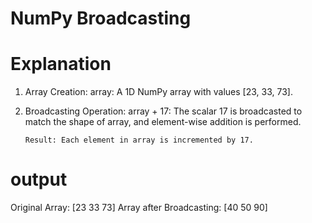 # NumPy Broadcasting

# Explanation

01. Array Creation:
        array: A 1D NumPy array with values [23, 33, 73].

02. Broadcasting Operation:
        array + 17: The scalar 17 is broadcasted to match the shape of array, and element-wise addition is performed.

        Result: Each element in array is incremented by 17.

# output

Original Array: [23 33 73]
Array after Broadcasting: [40 50 90]
